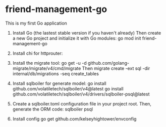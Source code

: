 # friend-management-go
This is my first Go application

1. Install Go (the lastest stable version if you haven't already)
Then create a new Go project and initialize it with Go modules:
go mod init friend-management-go

2. Install chi for httprouter:


3. Install the migrate tool:
go get -u -d github.com/golang-migrate/migrate/v4/cmd/migrate
Then 
migrate create -ext sql -dir internal/db/migrations -seq create_tables

4. Install sqlboiler for generate model:
go install github.com/volatiletech/sqlboiler/v4@latest
go install github.com/volatiletech/sqlboiler/v4/drivers/sqlboiler-psql@latest
5. Create a sqlboiler.toml configuration file in your project root.
Then, generate the ORM code:
sqlboiler psql

6. Install config
go get github.com/kelseyhightower/envconfig